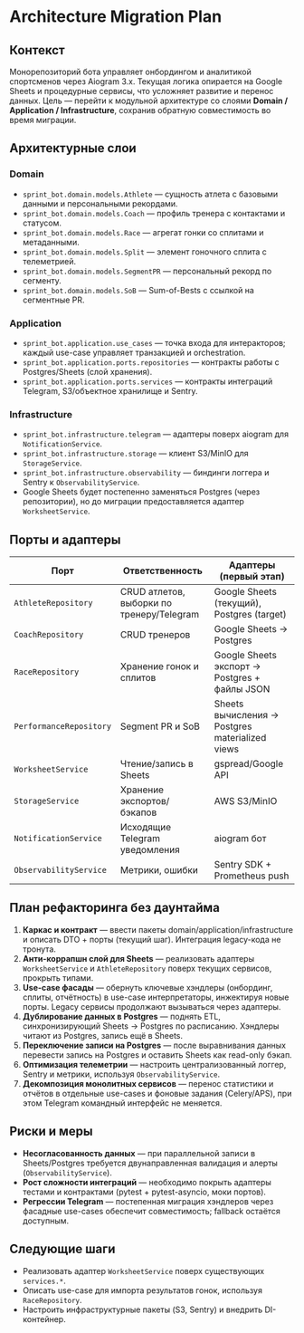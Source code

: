 # Architecture Migration Plan

## Контекст
Монорепозиторий бота управляет онбордингом и аналитикой спортсменов через
Aiogram 3.x. Текущая логика опирается на Google Sheets и процедурные сервисы,
что усложняет развитие и перенос данных. Цель — перейти к модульной
архитектуре со слоями **Domain / Application / Infrastructure**, сохранив
обратную совместимость во время миграции.

## Архитектурные слои
### Domain
- `sprint_bot.domain.models.Athlete` — сущность атлета с базовыми данными и
  персональными рекордами.
- `sprint_bot.domain.models.Coach` — профиль тренера с контактами и статусом.
- `sprint_bot.domain.models.Race` — агрегат гонки со сплитами и метаданными.
- `sprint_bot.domain.models.Split` — элемент гоночного сплита с телеметрией.
- `sprint_bot.domain.models.SegmentPR` — персональный рекорд по сегменту.
- `sprint_bot.domain.models.SoB` — Sum-of-Bests с ссылкой на сегментные PR.

### Application
- `sprint_bot.application.use_cases` — точка входа для интеракторов; каждый
  use-case управляет транзакцией и orchestration.
- `sprint_bot.application.ports.repositories` — контракты работы с
  Postgres/Sheets (слой хранения).
- `sprint_bot.application.ports.services` — контракты интеграций Telegram,
  S3/объектное хранилище и Sentry.

### Infrastructure
- `sprint_bot.infrastructure.telegram` — адаптеры поверх aiogram для
  `NotificationService`.
- `sprint_bot.infrastructure.storage` — клиент S3/MinIO для `StorageService`.
- `sprint_bot.infrastructure.observability` — биндинги логгера и Sentry к
  `ObservabilityService`.
- Google Sheets будет постепенно заменяться Postgres (через репозитории), но
  до миграции предоставляется адаптер `WorksheetService`.

## Порты и адаптеры
| Порт | Ответственность | Адаптеры (первый этап) |
| --- | --- | --- |
| `AthleteRepository` | CRUD атлетов, выборки по тренеру/Telegram | Google Sheets (текущий), Postgres (target) |
| `CoachRepository` | CRUD тренеров | Google Sheets → Postgres |
| `RaceRepository` | Хранение гонок и сплитов | Google Sheets экспорт → Postgres + файлы JSON |
| `PerformanceRepository` | Segment PR и SoB | Sheets вычисления → Postgres materialized views |
| `WorksheetService` | Чтение/запись в Sheets | gspread/Google API |
| `StorageService` | Хранение экспортов/бэкапов | AWS S3/MinIO |
| `NotificationService` | Исходящие Telegram уведомления | aiogram бот |
| `ObservabilityService` | Метрики, ошибки | Sentry SDK + Prometheus push |

## План рефакторинга без даунтайма
1. **Каркас и контракт** — ввести пакеты domain/application/infrastructure и
   описать DTO + порты (текущий шаг). Интеграция legacy-кода не тронута.
2. **Анти-коррапшн слой для Sheets** — реализовать адаптеры `WorksheetService`
   и `AthleteRepository` поверх текущих сервисов, прокрыть типами.
3. **Use-case фасады** — обернуть ключевые хэндлеры (онбординг, сплиты,
   отчётность) в use-case интерпретаторы, инжектируя новые порты. Legacy
   сервисы продолжают вызываться через адаптеры.
4. **Дублирование данных в Postgres** — поднять ETL, синхронизирующий Sheets →
   Postgres по расписанию. Хэндлеры читают из Postgres, запись ещё в Sheets.
5. **Переключение записи на Postgres** — после выравнивания данных перевести
   запись на Postgres и оставить Sheets как read-only бэкап.
6. **Оптимизация телеметрии** — настроить централизованный логгер, Sentry и
   метрики, используя `ObservabilityService`.
7. **Декомпозиция монолитных сервисов** — перенос статистики и отчётов в
   отдельные use-cases и фоновые задания (Celery/APS), при этом Telegram
   командный интерфейс не меняется.

## Риски и меры
- **Несогласованность данных** — при параллельной записи в Sheets/Postgres
  требуется двунаправленная валидация и алерты (`ObservabilityService`).
- **Рост сложности интеграций** — необходимо покрыть адаптеры тестами и
  контрактами (pytest + pytest-asyncio, моки портов).
- **Регрессии Telegram** — постепенная миграция хэндлеров через фасадные
  use-cases обеспечит совместимость; fallback остаётся доступным.

## Следующие шаги
- Реализовать адаптер `WorksheetService` поверх существующих `services.*`.
- Описать use-case для импорта результатов гонок, используя `RaceRepository`.
- Настроить инфраструктурные пакеты (S3, Sentry) и внедрить DI-контейнер.
